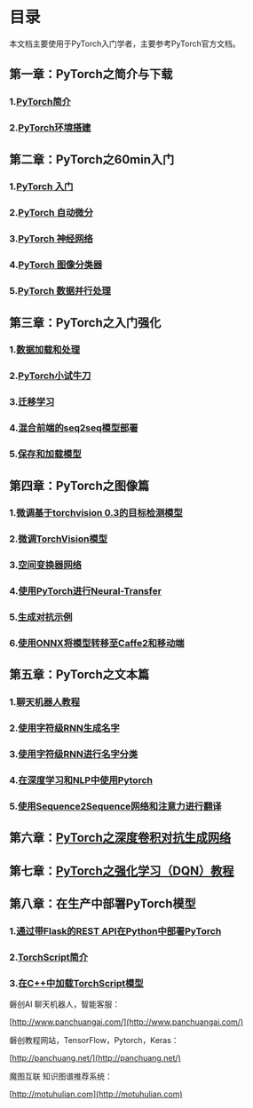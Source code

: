# 目录
本文档主要使用于PyTorch入门学者，主要参考PyTorch官方文档。
## 第一章：PyTorch之简介与下载
### 1.[PyTorch简介](https://github.com/GorgeousWang/PyTorchDocs/blob/master/FirstSection/PyTorchIntro.md)
### 2.[PyTorch环境搭建](https://github.com/GorgeousWang/PyTorchDocs/blob/master/FirstSection/InstallIutorial.md)

## 第二章：PyTorch之60min入门
### 1.[PyTorch 入门](https://github.com/GorgeousWang/PyTorchDocs/blob/master/SecondSection/what_is_pytorch.md)
### 2.[PyTorch 自动微分](https://github.com/GorgeousWang/PyTorchDocs/blob/master/SecondSection/autograd_automatic_differentiation.md)
### 3.[PyTorch 神经网络](https://github.com/GorgeousWang/PyTorchDocs/blob/master/SecondSection/neural_networks.md)
### 4.[PyTorch 图像分类器](https://github.com/GorgeousWang/PyTorchDocs/blob/master/SecondSection/training_a_classifier.md)
### 5.[PyTorch 数据并行处理](https://github.com/GorgeousWang/PyTorchDocs/blob/master/SecondSection/optional_data_parallelism.md)

## 第三章：PyTorch之入门强化
### 1.[数据加载和处理](https://github.com/GorgeousWang/PyTorchDocs/blob/master/ThirdSection/DataLoding.md)
### 2.[PyTorch小试牛刀](https://github.com/GorgeousWang/PyTorchDocs/blob/master/ThirdSection/LearningPyTorch.md)
### 3.[迁移学习](https://github.com/GorgeousWang/PyTorchDocs/blob/master/ThirdSection/TransferLearning.md)
### 4.[混合前端的seq2seq模型部署](https://github.com/GorgeousWang/PyTorchDocs/blob/master/ThirdSection/DeployingSeq2SeqModelwithHybridFrontend.MD)
### 5.[保存和加载模型](https://github.com/GorgeousWang/PyTorchDocs/blob/master/ThirdSection/SaveModel.md)

## 第四章：PyTorch之图像篇
### 1.[微调基于torchvision 0.3的目标检测模型](https://github.com/fendouai/PyTorchDocs/blob/master/fourSection/ObjectDetectionFinetuning.md)
### 2.[微调TorchVision模型](https://github.com/GorgeousWang/PyTorchDocs/blob/master/fourSection/FinetuningTorchVisionModel.md)
### 3.[空间变换器网络](https://github.com/GorgeousWang/PyTorchDocs/blob/master/fourSection/SpatialTranNet.md)
### 4.[使用PyTorch进行Neural-Transfer](https://github.com/fendouai/PyTorchDocs/blob/master/fourSection/NeuralTransfer.md)
### 5.[生成对抗示例](https://github.com/fendouai/PyTorchDocs/blob/master/fourSection/AdversarialExampleGene.md)
### 6.[使用ONNX将模型转移至Caffe2和移动端](https://github.com/fendouai/PyTorchDocs/blob/master/fourSection/ONNX.md)

## 第五章：PyTorch之文本篇
### 1.[聊天机器人教程](https://github.com/fendouai/PyTorchDocs/blob/master/FifthSection/Chatbot.md)
### 2.[使用字符级RNN生成名字](https://github.com/fendouai/PyTorchDocs/blob/master/FifthSection/Char%20RNN%20Generation.MD)
### 3.[使用字符级RNN进行名字分类](https://github.com/fendouai/PyTorchDocs/blob/master/FifthSection/Char%20RNN%20Classification.md)
### 4.[在深度学习和NLP中使用Pytorch](https://github.com/fendouai/PyTorchDocs/blob/master/FifthSection/DeepLearning%20NLP.md)
### 5.[使用Sequence2Sequence网络和注意力进行翻译](https://github.com/fendouai/PyTorchDocs/blob/master/FifthSection/Translation_S2S%20Network.md)

## 第六章：[PyTorch之深度卷积对抗生成网络](https://github.com/fendouai/PyTorchDocs/blob/master/SixthSection/Dcgan.md)
## 第七章：[PyTorch之强化学习（DQN）教程](https://github.com/fendouai/PyTorchDocs/blob/master/SeventhSection/ReinforcementLearning.md)

## 第八章：在生产中部署PyTorch模型
### 1.[通过带Flask的REST API在Python中部署PyTorch](https://github.com/fendouai/PyTorchDocs/blob/master/EigthSection/Deploying%20PyTorch%20in%20Python%20via%20a%20REST%20APIwith%20Flask.md)
### 2.[TorchScript简介](https://github.com/fendouai/PyTorchDocs/blob/master/EigthSection/torchScript.md)
### 3.[在C++中加载TorchScript模型](https://github.com/fendouai/PyTorchDocs/blob/master/EigthSection/torchScript_in_C%2B%2B.md)

磐创AI 聊天机器人，智能客服：

[http://www.panchuangai.com/](http://www.panchuangai.com/)

磐创教程网站，TensorFlow，Pytorch，Keras：

[http://panchuang.net/](http://panchuang.net/)

魔图互联 知识图谱推荐系统：

[http://motuhulian.com](http://motuhulian.com)

